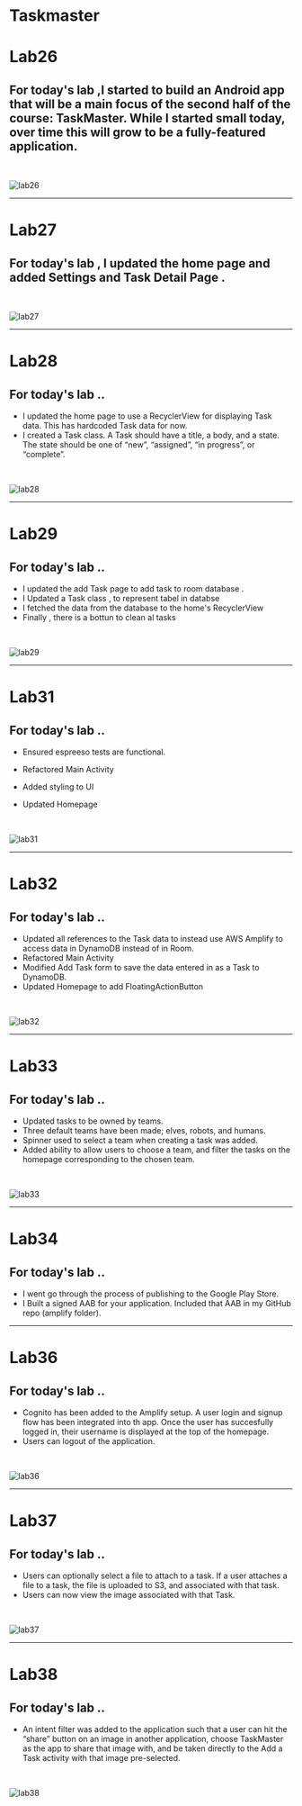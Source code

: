 # Taskmaster
# Lab26
##  For today's lab ,I  started to build an Android app that will be a main focus of the second half of the course: TaskMaster. While I started small today, over time this will grow to be a fully-featured application.
<br>

![lab26](./screenshots/lab26.png)

-----------

# Lab27
##  For today's lab , I updated the home page and added Settings  and Task Detail Page .
<br>

![lab27](./screenshots/lab27.png)

-----------
# Lab28
##  For today's lab ..
*  I updated the home page to use a RecyclerView for displaying Task data. This has hardcoded Task data for now. 
* I created a Task class. A Task should have a title, a body, and a state. The state should be one of “new”, “assigned”, “in progress”, or “complete”.


<br>


![lab28](./screenshots/lab28.png)

-----------
# Lab29
##  For today's lab ..
*  I updated the add Task page  to add task to room database .
* I Updated a Task class , to represent tabel in databse
* I fetched the data from the database to the home's RecyclerView
* Finally , there is a bottun to clean al tasks 


<br>


![lab29](./screenshots/lab29.png)

-----------
# Lab31
##  For today's lab ..
* Ensured espreeso tests are functional.

* Refactored Main Activity

* Added styling to UI

* Updated Homepage




<br>


![lab31](./screenshots/lab31.png)

-----------
# Lab32
##  For today's lab ..
* Updated all references to the Task data to instead use AWS Amplify to access data in DynamoDB instead of in Room.
* Refactored Main Activity
* Modified Add Task form to save the data entered in as a Task to DynamoDB.
* Updated Homepage to add FloatingActionButton




<br>


![lab32](./screenshots/lab32.jpg)

-----------
# Lab33
##  For today's lab ..
* Updated tasks to be owned by teams.
* Three default teams have been made; elves, robots, and humans.
* Spinner used to select a team when creating a task was added.
* Added ability to allow users to choose a team, and filter the tasks on the homepage corresponding to the chosen team.





<br>


![lab33](./screenshots/lab33.jpg)

-----------
# Lab34
##  For today's lab ..
* I went go through the process of publishing to the Google Play Store.
* I Built a signed AAB for your application. Included that AAB in my GitHub repo (amplify folder).



-----------
# Lab36
##  For today's lab ..
* Cognito has been added to the Amplify setup. A user login and signup flow has been integrated into th app. Once the user has succesfully logged in, their username is displayed at the top of the homepage.
* Users can logout of the application.





<br>


![lab36](./screenshots/lab36.jpg)

-----------
# Lab37
##  For today's lab ..
* Users can optionally select a file to attach to a task. If a user attaches a file to a task, the file is uploaded to S3, and associated with that task.
* Users can now view the image associated with that Task.






<br>


![lab37](./screenshots/lab37.png)

-----------
# Lab38
##  For today's lab ..
* An intent filter was added to the application such that a user can hit the “share” button on an image in another application, choose TaskMaster as the app to share that image with, and be taken directly to the Add a Task activity with that image pre-selected.





<br>


![lab38](./screenshots/lab38.png)











